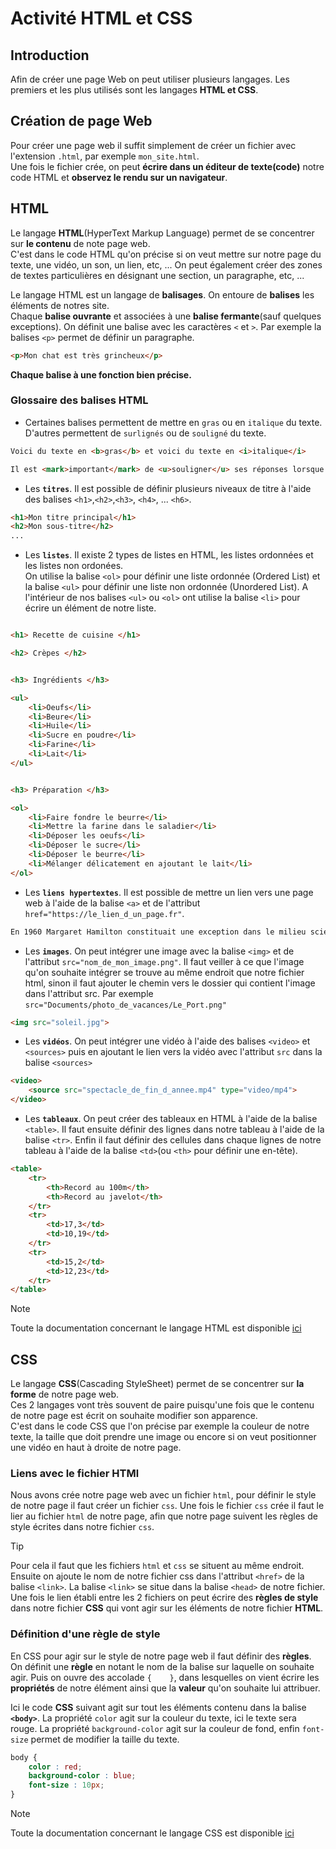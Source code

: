 # Activité HTML et CSS  

## Introduction  

Afin de créer une page Web on peut utiliser plusieurs langages. Les premiers et les plus utilisés sont les langages __HTML et CSS__.  


## Création de page Web  

Pour créer une page web il suffit simplement de créer un fichier avec l'extension `.html`, par exemple `mon_site.html`.  
Une fois le fichier crée, on peut __écrire dans un éditeur de texte(code)__ notre code HTML et __observez le rendu sur un navigateur__.   


## HTML  

Le langage __HTML__(HyperText Markup Language) permet de se concentrer sur __le contenu__ de note page web.   
C'est dans le code HTML qu'on précise si on veut mettre sur notre page du texte, une vidéo, un son, un lien, etc, ...
On peut également créer des zones de textes particulières en désignant une section, un paragraphe, etc, ...

Le langage HTML est un langage de __balisages__. On entoure de __balises__ les éléments de notres site.  
Chaque __balise ouvrante__ et associées à une __balise fermante__(sauf quelques exceptions). 
On définit une balise avec les caractères `<` et `>`. 
Par exemple la balises `<p>` permet de définir un paragraphe.  

```HTML
<p>Mon chat est très grincheux</p>
```

__Chaque balise à une fonction bien précise.__  

### Glossaire des balises HTML

- Certaines balises permettent de mettre en `gras` ou en `italique` du texte.  D'autres permettent de `surlignés` ou de `souligné` du texte. 

```HTML
Voici du texte en <b>gras</b> et voici du texte en <i>italique</i>

Il est <mark>important</mark> de <u>souligner</u> ses réponses lorsque l'on répond à une question. 
```



- Les __`titres`__. Il est possible de définir plusieurs niveaux de titre à l'aide des balises `<h1>`,`<h2>`,`<h3>`, `<h4>`, ... `<h6>`.  
```HTML
<h1>Mon titre principal</h1>
<h2>Mon sous-titre</h2>
...
```

- Les __`listes`__. Il existe 2 types de listes en HTML, les listes ordonnées et les listes non ordonées.  
On utilise la balise `<ol>` pour définir une liste ordonnée (Ordered List) et la balise `<ul>` pour définir une liste non ordonnée (Unordered List).  A l'intérieur de nos balises `<ul>` ou `<ol>` ont utilise la balise `<li>` pour écrire un élément de notre liste.  

```HTML

<h1> Recette de cuisine </h1>

<h2> Crèpes </h2>


<h3> Ingrédients </h3>

<ul>
    <li>Oeufs</li>
    <li>Beure</li>
    <li>Huile</li>
    <li>Sucre en poudre</li>
    <li>Farine</li>
    <li>Lait</li>
</ul>


<h3> Préparation </h3>

<ol>
    <li>Faire fondre le beurre</li>
    <li>Mettre la farine dans le saladier</li>
    <li>Déposer les oeufs</li>
    <li>Déposer le sucre</li>
    <li>Déposer le beurre</li>
    <li>Mélanger délicatement en ajoutant le lait</li>
</ol>
```


- Les __`liens hypertextes`__. Il est possible de mettre un lien vers une page web à l'aide de la balise `<a>` et de l'attribut `href="https://le_lien_d_un_page.fr"`. 

```HTML
En 1960 Margaret Hamilton constituait une exception dans le milieu scientifique essentiellement masculin dans lesquels les postes de responsabilité technique étaient rarement attribués aux femmes. Pour plus d'informations vous pouvez cliquer<a href="">ici</a>
```

- Les __`images`__. On peut intégrer une image avec la balise `<img>` et de l'attribut `src="nom_de_mon_image.png"`. Il faut veiller à ce que l'image qu'on souhaite intégrer se trouve au même endroit que notre fichier html, sinon il faut ajouter le chemin vers le dossier qui contient l'image dans l'attribut src. Par exemple `src="Documents/photo_de_vacances/Le_Port.png"`

```HTML
<img src="soleil.jpg">
```
  

- Les __`vidéos`__. On peut intégrer une vidéo à l'aide des balises `<video>` et `<sources>` puis en ajoutant le lien vers la vidéo avec l'attribut `src` dans la balise `<sources>`

```HTML
<video>
    <source src="spectacle_de_fin_d_annee.mp4" type="video/mp4">
</video>
```

- Les __`tableaux`__. On peut créer des tableaux en HTML à l'aide de la balise `<table>`. Il faut ensuite définir des lignes dans notre tableau à l'aide de la balise `<tr>`. Enfin il faut définir des cellules dans chaque lignes de notre tableau à l'aide de la balise `<td>`(ou `<th>` pour définir une en-tête).

```HTML
<table>
    <tr>
        <th>Record au 100m</th>
        <th>Record au javelot</th>
    </tr>
    <tr>
        <td>17,3</td>
        <td>10,19</td>
    </tr>
    <tr>
        <td>15,2</td>
        <td>12,23</td>
    </tr>
</table>
```

> [!NOTE]
> Toute la documentation concernant le langage HTML est disponible [ici](https://developer.mozilla.org/fr/docs/Web/HTML) 


## CSS  

Le langage __CSS__(Cascading StyleSheet) permet de se concentrer sur __la forme__ de notre page web.  
Ces 2 langages vont très souvent de paire puisqu'une fois que le contenu de notre page est écrit on souhaite modifier son apparence.    
C'est dans le code CSS que l'on précise par exemple la couleur de notre texte, la taille que doit prendre une image ou encore si on veut positionner une vidéo en haut à droite de notre page.  



### Liens avec le fichier HTMl 

Nous avons crée notre page web avec un fichier `html`, pour définir le style de notre page il faut créer un fichier `css`. 
Une fois le fichier `css` crée il faut le lier au fichier `html` de notre page, afin que notre page suivent les règles de style écrites dans notre fichier `css`. 

> [!TIP]
> Pour cela il faut que les fichiers `html` et `css` se situent au même endroit. 
Ensuite on ajoute le nom de notre fichier css dans l'attribut `<href>` de la balise `<link>`. La balise `<link>` se situe dans la balise `<head>` de notre fichier.  
> Une fois le lien établi entre les 2 fichiers on peut écrire des __règles de style__ dans notre fichier __CSS__ qui vont agir sur les éléments de notre fichier __HTML__.


### Définition d'une règle de style  

En CSS pour agir sur le style de notre page web il faut définir des __règles__.  
On définit une __règle__ en notant le nom de la balise sur laquelle on souhaite agir. Puis on ouvre des accolade `{    }`, dans lesquelles on vient écrire les __propriétés__ de notre élément ainsi que la __valeur__ qu'on souhaite lui attribuer.   

Ici le code __CSS__ suivant agit sur tout les éléments contenu dans la balise __`<body>`__. La propriété `color` agit sur la couleur du texte, ici le texte sera rouge. La propriété `background-color` agit sur la couleur de fond, enfin `font-size` permet de modifier la taille du texte.  

```CSS
body { 
    color : red; 
    background-color : blue;
    font-size : 10px;
}
```



> [!NOTE]
> Toute la documentation concernant le langage CSS est disponible [ici](https://developer.mozilla.org/fr/docs/Web/CSS) 



